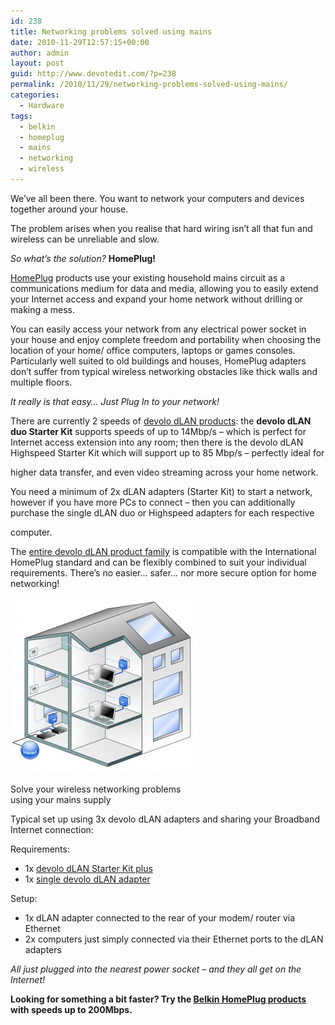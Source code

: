 ```yaml
---
id: 238
title: Networking problems solved using mains
date: 2010-11-29T12:57:15+00:00
author: admin
layout: post
guid: http://www.devotedit.com/?p=238
permalink: /2010/11/29/networking-problems-solved-using-mains/
categories:
  - Hardware
tags:
  - belkin
  - homeplug
  - mains
  - networking
  - wireless
---
```

We&#8217;ve all been there. You want to network your computers and devices together around your house.

The problem arises when you realise that hard wiring isn&#8217;t all that fun and wireless can be unreliable and slow.

_So what&#8217;s the solution?_ **HomePlug!**

<!--more-->

[HomePlug](http://en.wikipedia.org/wiki/HomePlug) products use your existing household mains circuit as a communications medium for data and media, allowing you to easily extend your Internet access and expand your home network without drilling or making a mess.

You can easily access your network from any electrical power socket in your house and enjoy complete freedom and portability when choosing the location of your home/ office computers, laptops or games consoles. Particularly well suited to old buildings and houses, HomePlug adapters don’t suffer from typical wireless networking obstacles like thick walls and multiple floors.

_It really is that easy… Just Plug In to your network!_

There are currently 2 speeds of [devolo dLAN products](http://tinyurl.com/39squ3x): the **devolo dLAN duo Starter Kit** supports speeds of up to 14Mbp/s – which is perfect for Internet access extension into any room; then there is the devolo dLAN Highspeed Starter Kit which will support up to 85 Mbp/s – perfectly ideal for
  
higher data transfer, and even video streaming across your home network.

You need a minimum of 2x dLAN adapters (Starter Kit) to start a network, however if you have more PCs to connect – then you can additionally purchase the single dLAN duo or Highspeed adapters for each respective
  
computer.

The [entire devolo dLAN product family](http://tinyurl.com/22plmn4) is compatible with the International HomePlug standard and can be flexibly combined to suit your individual requirements. There’s no easier… safer… nor more secure option for home networking!

<div id="attachment_241" style="width: 310px" class="wp-caption alignright">
  <a href="/upload/2010/11/New-Image.jpg"><img class="size-medium wp-image-241" title="Solve your wireless networking problems using your mains supply" src="/upload/2010/11/New-Image-300x281.jpg" alt="" width="300" height="281" /></a>
  
  <p class="wp-caption-text">
    Solve your wireless networking problems using your mains supply
  </p>
</div>

Typical set up using 3x devolo dLAN adapters and sharing your Broadband Internet connection:

Requirements:

  * 1x [devolo dLAN Starter Kit plus](http://tinyurl.com/39squ3x)
  * 1x [single devolo dLAN adapter](http://tinyurl.com/39squ3x)

Setup:

  * 1x dLAN adapter connected to the rear of your modem/ router via Ethernet
  * 2x computers just simply connected via their Ethernet ports to the dLAN adapters

_All just plugged into the nearest power socket – and they all get on the Internet!_

**Looking for something a bit faster? Try the [Belkin HomePlug products](http://tinyurl.com/3566rz2) with speeds up to 200Mbps.**